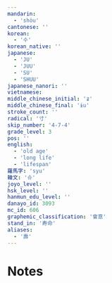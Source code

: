 ```yaml
---
mandarin:
  - 'shòu'
cantonese: ''
korean:
  - '수'
korean_native: ''
japanese:
  - 'JU'
  - 'JUU'
  - 'SU'
  - 'SHUU'
japanese_nanori: ''
vietnamese:
middle_chinese_initial: 'ʑ'
middle_chinese_final: 'ɨu'
stroke_count: ''
radical: '寸'
skip_number: '4-7-4'
grade_level: 3
pos: ''
english:
  - 'old age'
  - 'long life'
  - 'lifespan'
羅馬字: 'syu'
韓文: '슈'
joyo_level: ''
hsk_level: ''
hanmun_edu_level: ''
danayo_id: 3093
mc_id: 606
graphemic_classification: '會意'
stand_in: '寿命'
aliases:
  - '壽'
---
```


# Notes
